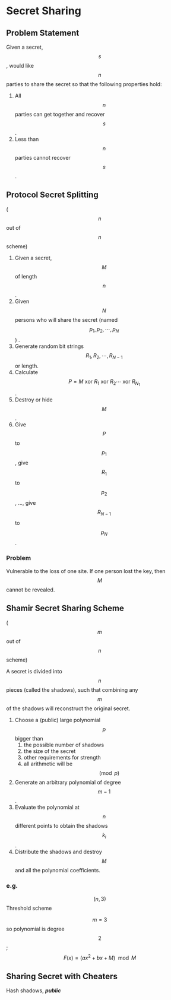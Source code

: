 # Secret Sharing

## Problem Statement

Given a secret, $$s$$, would like $$n$$ parties to share the secret so that the following properties hold:

1. All $$n$$ parties can get together and recover $$s$$.
2. Less than $$n$$ parties cannot recover $$s$$.

## Protocol Secret Splitting

\($$n$$out of $$n$$scheme\)

1. Given a secret, $$M$$ of length $$n$$ .
2. Given $$N$$ persons who will share the secret \(named $$p_1, p_2, \cdots, p_N$$\) .
3. Generate random bit strings $$R_1,R_2,\cdots, R_{N-1}$$ or length.
4. Calculate $$P = M \text{ xor } R_1\text{ xor }R_2\cdots \text{ xor }R_{N_1}$$.
5. Destroy or hide $$M$$.
6. Give $$P$$ to $$p_1$$, give $$R_{1}$$ to $$p_2$$, ..., give $$R_{N-1}$$ to $$p_N$$.

### Problem

Vulnerable to the loss of one site. If one person lost the key, then $$M$$cannot be revealed.

## Shamir Secret Sharing Scheme

\($$m$$out of $$n$$scheme\)

A secret is divided into $$n$$ pieces \(called the shadows\), such that combining any $$m$$ of the shadows will reconstruct the original secret.

1. Choose a \(public\) large polynomial $$p$$ bigger than
   1. the possible number of shadows
   2. the size of the secret
   3. other requirements for strength
   4. all arithmetic will be $$\pmod p$$
2. Generate an arbitrary polynomial of degree $$m-1$$.
3. Evaluate the polynomial at $$n$$ different points to obtain the shadows $$k_i$$.
4. Distribute the shadows and destroy $$M$$ and all the polynomial coefficients.

### e.g.

$$(n,3)$$ Threshold scheme

$$m=3$$so polynomial is degree $$2$$; $$F(x)=(ax^2+bx+M) \mod M$$

## Sharing Secret with Cheaters

Hash shadows, _**public**_


